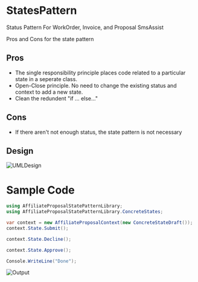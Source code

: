 # StatesPattern
Status Pattern For WorkOrder, Invoice, and Proposal SmsAssist


Pros and Cons for the state pattern
## Pros
* The single responsibility principle places code related to a particular state in a seperate class.
* Open-Close principle. No need to change the existing status and context to add a new state.
* Clean the redundent "if ... else..."

## Cons
* If there aren't not enough status, the state pattern is not necessary



## Design

![UMLDesign](https://github.com/memoryfraction/StatusPattern/blob/main/Documents/Figs/UMLDesign.png)



# Sample Code

```C#
using AffiliateProposalStatePatternLibrary;
using AffiliateProposalStatePatternLibrary.ConcreteStates;

var context = new AffiliateProposalContext(new ConcreteStateDraft());
context.State.Submit();

context.State.Decline();

context.State.Approve();

Console.WriteLine("Done");
```


![Output](https://github.com/memoryfraction/StatusPattern/blob/main/Documents/Figs/Output.png)

